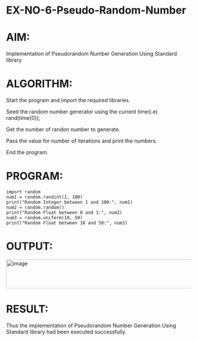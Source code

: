 # EX-NO-6-Pseudo-Random-Number

# AIM: 
Implementation of Pseudorandom Number Generation Using Standard library

# ALGORITHM:
Start the program and import the required libraries.

Seed the random number generator using the current time(i.e) rand(time(0));

Get the number of randon number to generate.

Pass the value for number of iterations and print the numbers.

End the program.

# PROGRAM:
```
import random
num1 = random.randint(1, 100)
print("Random Integer between 1 and 100:", num1)
num2 = random.random()
print("Random Float between 0 and 1:", num2)
num3 = random.uniform(10, 50)
print("Random Float between 10 and 50:", num3)
```
# OUTPUT:

<img width="552" height="78" alt="image" src="https://github.com/user-attachments/assets/ba6334be-194a-4b80-a2fb-b26ff3581b6a" />

# RESULT:
  Thus the implementation of Pseudorandom Number Generation Using Standard library had been executed successfully.
